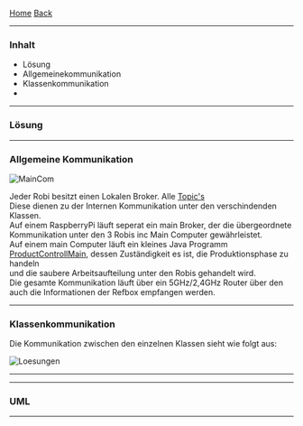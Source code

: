 [Home](home) [Back](DokuSolidus)  

----------

### Inhalt ###
- Lösung
- Allgemeinekommunikation
- Klassenkommunikation
- 

----------
### Lösung ###



----------

### Allgemeine Kommunikation ###


![MainCom](https://gitlab.com/solidus/hefei/uploads/66b056e53a3628f06be19debaf31ca93/MainCom.PNG)

Jeder Robi besitzt einen Lokalen Broker. Alle [Topic's](MqttTopics)   
Diese dienen zu der Internen Kommunikation unter den verschindenden Klassen.  
Auf einem RaspberryPi läuft seperat ein main Broker, der die übergeordnete Kommunikation unter den 3 Robis inc Main Computer gewährleistet.  
Auf einem main Computer läuft ein kleines Java Programm [ProductControllMain](ProductControllMain), dessen Zuständigkeit es ist, die Produktionsphase zu handeln  
und die saubere Arbeitsaufteilung unter den Robis gehandelt wird.    
Die gesamte Kommunikation läuft über ein 5GHz/2,4GHz Router über den auch die Informationen der Refbox empfangen werden.  

----------

### Klassenkommunikation ###

Die Kommunikation zwischen den einzelnen Klassen sieht wie folgt aus:

![Loesungen](https://gitlab.com/solidus/hefei/uploads/f1cb45b9c4ae08631722db55f34cdc5f/Loesungen.PNG)

----------


----------
### UML ###



----------